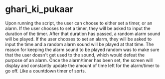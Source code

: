 # ghari_ki_pukaar
Upon running the script, the user can choose to either set a timer, or an alarm.
If the user chooses to set a timer, they will be asked to input the duration of the timer. After that duration has passed, a random alarm sound will be played.
If the user chooses to set an alarm, they will be asked to input the time and a random alarm sound will be played at that time.
The reason for keeping the alarm sound to be played random was to make sure that the user doesn't get used to the sound, which would defeat the purpose of an alarm.
Once the alarm/timer has been set, the screen will display and constantly update the amount of time left for the alarm/timer to go off. Like a countdown timer of sorts.
